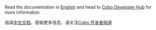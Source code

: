 Read the documentation in [English](./en) and 
head to [Cobo Developer Hub](https://developers.cobo.com/) for more information

阅读[中文文档](./cn)，获取更多信息，请关注[Cobo 开发者频道](https://developers.cobo.com/)


